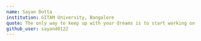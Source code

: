 ```yaml
---
name: Sayan Dutta
institution: GITAM University, Bangalore
quote: The only way to keep up with your dreams is to start working on it now to achieve it.
github_user: sayand0122
---
```

